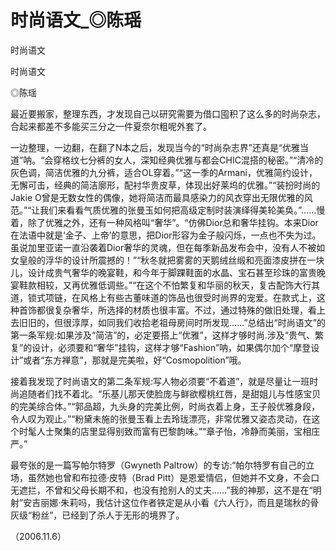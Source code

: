 # 时尚语文_◎陈瑶

时尚语文

时尚语文

◎陈瑶

最近要搬家，整理东西，才发现自己以研究需要为借口囤积了这么多的时尚杂志，合起来都差不多能买三分之一件夏奈尔粗呢外套了。

一边整理，一边翻，在翻了N本之后，发现当今的“时尚杂志界”还真是“优雅当道”呐。“会穿格纹七分裤的女人，深知经典优雅与都会CHIC混搭的秘密。”“清冷的灰色调，简洁优雅的九分裤，适合OL穿着。”“这一季的Armani，优雅简约设计，无懈可击，经典的简洁廓形，配衬华贵皮草，体现出好莱坞的优雅。”“装扮时尚的Jakie O曾是无数女性的偶像，她将简洁而最具感染力的风衣穿出无限优雅的风范。”“让我们来看看气质优雅的张曼玉如何把高级定制时装演绎得美轮美奂。”……慢着，除了优雅之外，还有一种风格叫“奢华”。“仿佛Dior总和奢华挂钩。本来Dior在法语中就是‘金子、上帝’的意思，把Dior形容为金子般闪烁，一点也不失为过。虽说加里亚诺一直沿袭着Dior奢华的灵魂，但在每季新品发布会中，没有人不被如女皇般的浮华的设计所震撼的！”“秋冬就把雾雾的天鹅绒丝缎和亮面漆皮拼在一块儿，设计成贵气奢华的晚宴鞋，和今年于脚踝鞋面的水晶、宝石甚至珍珠的富贵晚宴鞋款相较，又再优雅低调些。”“在这个不怕繁复和华丽的秋天，复古配饰大行其道，锁式项链，在风格上有些古董味道的饰品也很受时尚界的宠爱。在款式上，这种首饰都很复杂奢华，所选择的材质也很丰富。不过，通过特殊的做旧处理，看上去旧旧的，但很淳厚，如同我们收拾老祖母房间时所发现……”总结出“时尚语文”的第一条军规:如果涉及“简洁”的，必定要搭上“优雅”，这样才够时尚.涉及“贵气、繁复”的设计，必须要和“奢华”挂钩，这样才够“Fashion”呐，如果偶尔加个“摩登设计”或者“东方禅意”，那就是完美啦，好“Cosmopolition”哦。

接着我发现了时尚语文的第二条军规:写人物必须要“不着道”，就是尽量让一班时尚追随者们找不着北。“乐基儿那天使脸庞与鲜欲樱桃红唇，是甜姐儿与性感宝贝的完美综合体。”“郭品超，九头身的完美比例，时尚衣着上身，王子般优雅身段，令人叹为观止。”“粉黛未施的张曼玉看上去玲珑漂亮，非常优雅又姿态灵动，在这个时髦人士聚集的店里显得别致而富有巴黎韵味。”“章子怡，冷静而美丽，宝相庄严。”

最夸张的是一篇写帕尔特罗（Gwyneth Paltrow）的专访:“帕尔特罗有自己的立场，虽然她也曾和布拉德·皮特（Brad Pitt）是恩爱情侣，但她并不文身，不会口无遮拦，不曾和父母长期不和，也没有抢别人的丈夫……”我的神那，这不是在“明射”安吉丽娜·朱莉吗，我估计这位作者铁定是从小看《六人行》，而且是瑞秋的骨灰级“粉丝”，已经到了杀人于无形的境界了。

（2006.11.6）